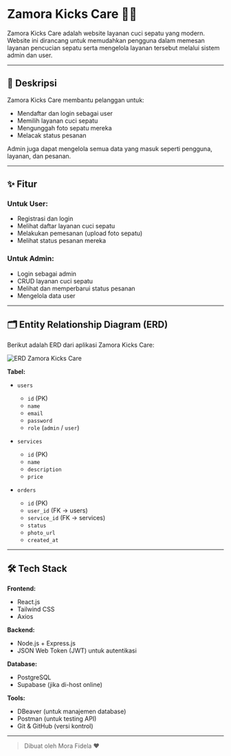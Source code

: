 # Zamora Kicks Care 👟🧼

Zamora Kicks Care adalah website layanan cuci sepatu yang modern. Website ini dirancang untuk memudahkan pengguna dalam memesan layanan pencucian sepatu serta mengelola layanan tersebut melalui sistem admin dan user.

---

## 📝 Deskripsi

Zamora Kicks Care membantu pelanggan untuk:
- Mendaftar dan login sebagai user
- Memilih layanan cuci sepatu
- Mengunggah foto sepatu mereka
- Melacak status pesanan

Admin juga dapat mengelola semua data yang masuk seperti pengguna, layanan, dan pesanan.

---

## ✨ Fitur

### Untuk User:
- Registrasi dan login
- Melihat daftar layanan cuci sepatu
- Melakukan pemesanan (upload foto sepatu)
- Melihat status pesanan mereka

### Untuk Admin:
- Login sebagai admin
- CRUD layanan cuci sepatu
- Melihat dan memperbarui status pesanan
- Mengelola data user

---

## 🗂 Entity Relationship Diagram (ERD)

Berikut adalah ERD dari aplikasi Zamora Kicks Care:

![ERD Zamora Kicks Care](.image.png)

**Tabel:**

- `users`
  - `id` (PK)
  - `name`
  - `email`
  - `password`
  - `role` (`admin` / `user`)

- `services`
  - `id` (PK)
  - `name`
  - `description`
  - `price`

- `orders`
  - `id` (PK)
  - `user_id` (FK → users)
  - `service_id` (FK → services)
  - `status`
  - `photo_url`
  - `created_at`

---

## 🛠 Tech Stack

**Frontend:**
- React.js
- Tailwind CSS
- Axios

**Backend:**
- Node.js + Express.js
- JSON Web Token (JWT) untuk autentikasi

**Database:**
- PostgreSQL
- Supabase (jika di-host online)

**Tools:**
- DBeaver (untuk manajemen database)
- Postman (untuk testing API)
- Git & GitHub (versi kontrol)

---

> Dibuat oleh Mora Fidela ❤️
